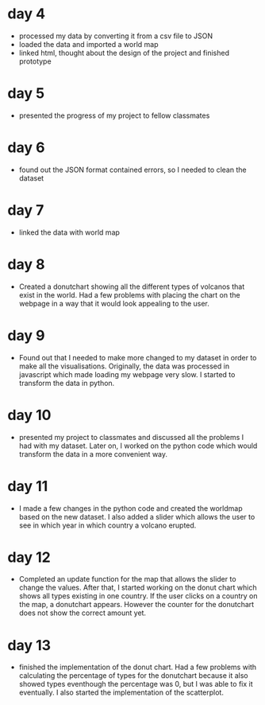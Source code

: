 # day 4
- processed my data by converting it from a csv file to JSON
- loaded the data and imported a world map
- linked html, thought about the design of the project and finished prototype

# day 5
- presented the progress of my project to fellow classmates

# day 6
- found out the JSON format contained errors, so I needed to clean the dataset

# day 7
- linked the data with world map

# day 8
- Created a donutchart showing all the different types of volcanos that exist in the world. Had a few problems with placing the chart on the webpage in a way that it would look appealing to the user.

# day 9
- Found out that I needed to make more changed to my dataset in order to make all the visualisations. Originally, the data was processed in javascript which made loading my webpage very slow. I started to transform the data in python.

# day 10
- presented my project to classmates and discussed all the problems I had with my dataset. Later on, I worked on the python code which would transform the data in a more convenient way.

# day 11
- I made a few changes in the python code and created the worldmap based on the new dataset. I also added a slider which allows the user to see in which year in which country a volcano erupted.

# day 12
- Completed an update function for the map that allows the slider to change the values. After that, I started working on the donut chart which shows all types existing in one country. If the user clicks on a country on the map, a donutchart appears. However the counter for the donutchart does not show the correct amount yet.

# day 13
- finished the implementation of the donut chart. Had a few problems with calculating the percentage of types for the donutchart because it also showed types eventhough the percentage was 0, but I was able to fix it eventually. I also started the implementation of the scatterplot.

